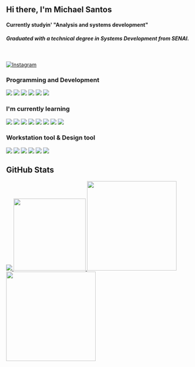 ## Hi there, I'm Michael Santos
<h4>Currently studyin' "Analysis and systems development"</h4>
<h5>Graduated with a technical degree in Systems Development from SENAI.</h5>
<br>

[![Instagram](https://img.shields.io/badge/Instagram-E4405F?style=for-the-badge&logo=instagram&logoColor=white)](https://www.instagram.com/_wazmike/)


### Programming and Development
<p>
<code><img src="https://skillicons.dev/icons?i=html"/></code>
<code><img src="https://skillicons.dev/icons?i=js"/></code>
<code><img src="https://skillicons.dev/icons?i=css"/></code>
<code><img src="https://skillicons.dev/icons?i=php"/></code>
<code><img src="https://skillicons.dev/icons?i=mysql"/></code>
<code><img src="https://skillicons.dev/icons?i=tailwind"/></code>
</p>

### I'm currently learning
<p>
<code><img src="https://skillicons.dev/icons?i=laravel"/></code>
<code><img src="https://skillicons.dev/icons?i=react"/></code>
<code><img src="https://skillicons.dev/icons?i=java"/></code>
<code><img src="https://skillicons.dev/icons?i=ts"/></code>
<code><img src="https://skillicons.dev/icons?i=py"/></code>
<code><img src="https://skillicons.dev/icons?i=aws"/></code>
<code><img src="https://skillicons.dev/icons?i=docker"/></code>
<code><img src="https://skillicons.dev/icons?i=firebase"/></code>
</p>

### Workstation tool & Design tool 
<p>
<code><img src="https://skillicons.dev/icons?i=vscode"/></code>
<code><img src="https://skillicons.dev/icons?i=idea"/></code>
<code><img src="https://skillicons.dev/icons?i=figma"/></code>
<code><img src="https://skillicons.dev/icons?i=github"/></code>
<code><img src="https://skillicons.dev/icons?i=git"/></code>
<code><img src="https://skillicons.dev/icons?i=linux"/></code>
</p>

## GitHub Stats
  <a href="https://github.com/MichaelMSantos?tab=repositories">
    <img src="https://github-readme-stats.vercel.app/api?username=MichaelMSantos&show_icons=true&theme=dracula&hide_border=true">
    <img src="https://github-readme-stats.vercel.app/api/top-langs/?username=MichaelMSantos&layout=compact&theme=dracula&hide_border=true&hide=html,CSS" height="195px">
  </a>

  <a href="#">
  <img src="https://github-profile-summary-cards.vercel.app/api/cards/most-commit-language?username=MichaelMSantos&theme=dracula&hide_border=true&exclude=html,CSS" height="242px">
  <img src="http://github-profile-summary-cards.vercel.app/api/cards/repos-per-language?username=MichaelMSantos&theme=dracula&hide_border=true&exclude=html,CSS" height="242px">
  </a>


